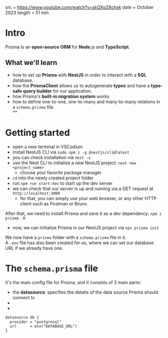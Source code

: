 src = https://www.youtube.com/watch?v=skQXoZ8chxk
date = October 2023
length = 51 min

# Intro

Prisma is an **open-source ORM** for **Node**.js and **TypeScript**.  

## What we'll learn

- how to set up **Prisma** with **NestJS** in order to interact with a **SQL** database.  
- how the **PrismaClient** allows us to autogenerate **types** and have a **type-safe query builder** 
  for our application.  
- how Prisma's **built-in migration system** works
- how to define one-to-one, one-to-many and many-to-many relations in a `schema.prisma` file.  
**

# Getting started

- open a new terminal in VSCodium
- install NestJS CLI via `sudo npm i -g @nestjs/cli@latest`
- you can check installation via `nest -v`
- use the Nest CLI to initialize a new NestJS project: `nest new <project_name>`
  - choose your favorite package manager
- `cd` into the newly created project folder
- run `npm run start:dev` to start up the dev server 
- we can check that our server is up and running via a GET request at `http://localhost:3000`
  - for that, you can simply use your web browser, or any other HTTP client such as Postman or Bruno

After that, we need to install Prisma and save it as a dev dependency: `npm i prisma -D`  
- now, we can initialize Prisma in our NestJS project via `npx prisma init`

We now have a `prisma` folder with a `schema.prisma` file in it.  
A `.env` file has also been created for us, where we can set our database URL if we already have one.  

# The `schema.prisma` file

It's the main config file for Prisma, and it consists of 3 main parts: 
- the **datasource**: specifies the details of the data source Prisma should connect to
- 
- 

```prisma
datasource db {
  provider = "postgresql"
  url      = env("DATABASE_URL")
}


```